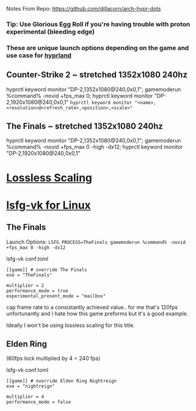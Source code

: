 Notes From Repo: https://github.com/dillacorn/arch-hypr-dots

### Tip: Use Glorious Egg Roll if you're having trouble with proton experimental (bleeding edge)

### These are unique launch options depending on the game and use case for [hyprland](https://github.com/hyprwm/Hyprland)

## Counter-Strike 2 ~ stretched 1352x1080 240hz
hyprctl keyword monitor "DP-2,1352x1080@240,0x0,1"; gamemoderun %command% -novid +fps_max 0; hyprctl keyword monitor "DP-2,1920x1080@240,0x0,1"
```hyprctl keyword monitor "<name>,<resolution>@<refresh_rate>,<position>,<scale>"```

## The Finals ~ stretched 1352x1080 240hz
hyprctl keyword monitor "DP-2,1352x1080@240,0x0,1"; gamemoderun %command% -novid +fps_max 0 -high -dx12; hyprctl keyword monitor "DP-2,1920x1080@240,0x0,1"

# [Lossless Scaling](https://store.steampowered.com/app/993090/Lossless_Scaling/)
# [lsfg-vk for Linux](https://github.com/PancakeTAS/lsfg-vk)

## The Finals
Launch Options:
```LSFG_PROCESS=TheFinals gamemoderun %command% -novid +fps_max 0 -high -dx12```

lsfg-vk conf.toml
```
[[game]] # override The Finals
exe = "TheFinals"

multiplier = 2
performance_mode = true
experimental_present_mode = "mailbox"
```
cap frame rate to a consistantly achieved value.. for me that's 120fps unfortunantly and I hate how this game preforms but it's a good example.

Ideally I won't be using lossless scaling for this title.

## Elden Ring
(60fps lock multiplied by 4 = 240 fps)

lsfg-vk conf.toml
```
[[game]] # override Elden Ring Nightreign
exe = "nightreign"

multiplier = 4
performance_mode = false
```

